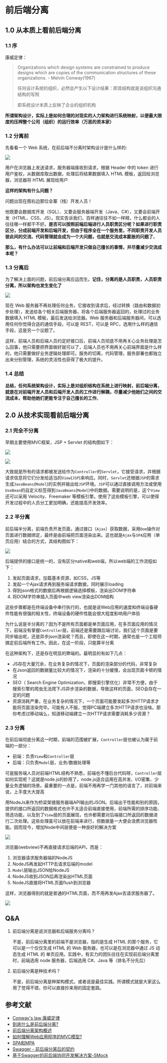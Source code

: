 # 前后端分离

## 1.0 从本质上看前后端分离

### 1.1 序

康威定律：

> Organizations which design systems are constrained to produce designs which are copies of the communication structures of these organizations. - Melvin Conway(1967)
>
> 任何设计系统的组织，必然会产生以下设计结果：即其结构就是该组织沟通结构的写照
>
> 即系统设计本质上反映了企业的组织机构

**所谓架构设计，实际上是如何合理的对现实的人力架构进行系统映射，以便最大限度的压榨整个公司（组织）的运行效率（万恶的资本家）**

### 1.2 分离前

先看看一个 Web 系统，在前后端不分离时架构设计是什么样的:

![](https://pic3.zhimg.com/80/v2-1a16914020e75833279d33c873d74eb1_hd.jpg)

用户在浏览器上发送请求，服务器端接收到请求，根据 Header 中的 token 进行用户鉴权，从数据库取出数据，处理后将结果数据填入 HTML 模板，返回给浏览器，浏览器将 HTML 展现给用户

**这样的架构有什么问题？**

问题出现在图右边那位全寨（栈）开发人员！

他既要会数据库开发（SQL）、又要会服务器端开发（Java、C#），又要会前端开发（HTML、CSS、JS）。现实告诉我们，百样通往往不如一样精，什么都会的人往往哪一样都干不好。**是否可以按照前端后端进行人员职责区分呢？如果进行职责区分，分成前端开发和后端开发，但由于程序全在一个服务里，不同职责开发人员彼此间的交流、代码管理就会成为一个大问题，也就是交流成本膨胀的问题了**。

**那么，有什么办法可以让前端和后端开发只做自己擅长的事情，并尽量减少交流成本呢？**

### 1.3 分离后

为了解决上面的问题，前后端分离应运而生。**记住，分离的是人员职责，人员职责分离，所以架构也发生变化了**

![](https://pic4.zhimg.com/80/v2-889ced410c2319dbed2fe21c2da6e344_hd.jpg)

现在 Web 服务器不再处理任何业务，它接收到请求后，经过转换（路由和数据初步处理），发送给各个相关后端服务器，将各个后端服务器返回的，处理过的业务数据填入 HTML 模板，最后发送给浏览器。Web 服务器和后端服务器间，可以选用任何你觉得合适的通信手段，可以是 REST，可以是 RPC，选用什么样的通信手段，这是另一个议题了。

这样，前端人员和后端人员约定好接口后，前端人员彻底不用再关心业务处理是怎么回事，他只需要把界面做好就可以了，后端人员也不用再关心前端界面是什么样的，他只需要做好业务逻辑处理即可。服务的切离，代码管理，服务部署也都独立出来分别管理，系统的灵活性也获得了极大的提升。

### 1.4 总结

**总结，任何系统架构设计，实际上是对组织结构在系统上进行映射，前后端分离，就是在对前端开发人员和后端开发人员的工作进行解耦，尽量减少他她们之间的交流成本，帮助他她们更能专注于自己擅长的工作**。

## 2.0 从技术实现看前后端分离

### 2.1 完全不分离

早期主要使用MVC框架，JSP + Servlet 的结构图如下：

![](https://ss.csdn.net/p?https://mmbiz.qpic.cn/mmbiz_jpg/UtWdDgynLdaZrcL8lQlic6n0OHVBahakCeDctOD5ysRfstQKJKvvkqGjA83HQojfODSxWENHghzppc3l9tBjyAw/640?wx_fmt=jpeg)

![](https://pic4.zhimg.com/80/v2-d81b101ed82efc1bbfb918f03ff3f452_hd.jpg)

大致就是所有的请求都被发送给作为`Controller`的`Servlet`，它接受请求，并根据请求信息将它们分发给适当的`View`(`JSP`)来响应。同时，`Servlet`还根据`JSP`的需求生成`JavaBeans`(`Model`)的实例并输出给`JSP`环境。`JSP`可以通过直接调用方法或使用`UseBean`的自定义标签得到`JavaBeans`(`Model`)中的数据。需要说明的是，这个`View`还可以采用 Velocity、Freemaker 等模板引擎。使用了这些模板引擎，可以使得开发过程中的人员分工更加明确，还能提高开发效率。

### 2.2 半分离

前后端半分离，前端负责开发页面，通过接口（`Ajax`）获取数据，采用`Dom`操作对页面进行数据绑定，最终是由前端把页面渲染出来。这也就是`Ajax`与`SPA`应用（单页应用）结合的方式，其结构图如下：

![](https://ss.csdn.net/p?https://mmbiz.qpic.cn/mmbiz_jpg/UtWdDgynLdaZrcL8lQlic6n0OHVBahakCFnq4hJXa86V5mGQoIB3pASSSlWzoSJqIRWqV7wwo98ZWalSEe1wWsg/640?wx_fmt=jpeg)

后端提供的接口是统一的，没有区分native和web端，所以web端的工作流程如下：
1. 发起页面请求，加载基本资源，如CSS，JS等
2. 发起一个Ajax请求再到服务端请求数据，同时展示loading
3. 得到json格式的数据后再根据逻辑选择模板，渲染出DOM字符串
4. 将DOM字符串插入页面中web view渲染出DOM结构

这些步骤都是在终端设备中串行执行的，也就是说Web应用的速度和终端设备硬件性能有很强的相关性，终端设备的硬件性能会很大程度影响用户体验

为什么说是半分离的？因为不是所有页面都是单页面应用，在多页面应用的情况下，前端没有掌握`Controller`层，前端还是需要跟后端讨论，我们这个页面是要同步输出呢，还是异步json渲染呢？而且，即使在这一时期，通常也是一个工程师搞定前后端所有工作。因此，在这一阶段，只能算半分离

在这种架构下，还是存在明显的弊端的。最明显的有如下几点：

- JS存在大量冗余，在业务复杂的情况下，页面的渲染部分的代码，非常复杂
- 在Json返回的数据量比较大的情况下，渲染的十分缓慢，会出现页面卡顿的情况
- SEO（ Search Engine Optimization，即搜索引擎优化）非常不方便，由于搜索引擎的爬虫无法爬下JS异步渲染的数据，导致这样的页面，SEO会存在一定的问题
- 资源消耗严重，在业务复杂的情况下，一个页面可能要发起多次HTTP请求才能将页面渲染完毕。可能有人不服，觉得PC端建立多次HTTP请求也没啥。那你考虑过移动端么，知道移动端建立一次HTTP请求需要消耗多少资源？

### 2.3 分离

在前后端彻底分离这一时期，前端的范围被扩展，`Controller`层也被认为属于前端的一部分：

- 前端：负责`View`和`Controller`层
- 后端：只负责`Model`层，业务/数据处理等

可是服务端人员对前端HTML结构不熟悉，前端也不懂后台代码呀，`Controller`层如何实现呢？这就是node.js的妙用了，node.js适合运用在高并发、I/O密集、少量业务逻辑的场景。最重要的一点是，前端不用再学一门其他的语言了，对前端来说，上手度大大提高

用NodeJs来作为桥梁架接服务器端API输出的JSON。后端出于性能和别的原因，提供的接口所返回的数据格式也许不太适合前端直接使用，前端所需的排序功能、筛选功能，以及到了`View`层的页面展现，也许都需要对后端接口所返回的数据进行二次处理。这些处理虽可以放在前端来进行，但数据量一大便会浪费浏览器性能。因而现今，增加Node中间层便是一种良好的解决方案

![](https://img-blog.csdn.net/20180811200234841?watermark/2/text/aHR0cHM6Ly9ibG9nLmNzZG4ubmV0L2Z1emhvbmdtaW4wNQ==/font/5a6L5L2T/fontsize/400/fill/I0JBQkFCMA==/dissolve/70)

浏览器(webview)不再直接请求后端的API，而是：
1. 浏览器请求服务器端的NodeJS
2. NodeJS再发起HTTP去请求后端的model
3. `Model`层输出JSON给NodeJS
4. NodeJS收到JSON后再渲染出HTML页面
5. NodeJS直接将HTML页面flush到浏览器

这样，浏览器得到的就是普通的HTML页面，而不用再发Ajax去请求服务器了。

![](https://img-blog.csdn.net/20180811205658171?watermark/2/text/aHR0cHM6Ly9ibG9nLmNzZG4ubmV0L2Z1emhvbmdtaW4wNQ==/font/5a6L5L2T/fontsize/400/fill/I0JBQkFCMA==/dissolve/70)

## Q&A

1. 前后端分离是说浏览器和后端服务分离吗？

   不是，前后端分离里的前端不是浏览器，指的是生成 HTML 的那个服务，它可以是一个仅仅生成 HTML 的 Web 服务器，也可以是在浏览器中通过 JS 动态生成 HTML 的 单页应用。实践中，有实力的团队往往在实现前后端分离里时，前端选用 node 服务器，后端选用 C#、Java 等（排名不分先后）

2. 前后端分离是种技术吗？

   不是，前后端分离是种架构模式，或者说是最佳实践。所谓模式就是大家这么用了觉得不错，你可以直接抄来用的固定套路。


## 参考文献

- [Conway's law 康威定律](https://www.cnblogs.com/ghj1976/p/5703462.html)
- [到底什么是前后端分离?](https://www.zhihu.com/question/304180174)
- [前后端分离架构概述](https://blog.csdn.net/fuzhongmin05/article/details/81591072)
- [如何理解Web应用程序的MVC模型?](https://www.zhihu.com/question/27897315)
- [SPA和MPA](https://www.jianshu.com/p/a02eb15d2d70)
- [Swagger - 前后端分离后的契约](https://www.cnblogs.com/whitewolf/p/4686154.html)
- [基于Swagger的前后端协同开发解决方案-SMock](https://juejin.im/entry/5bf3927d6fb9a049f361b5c2)

